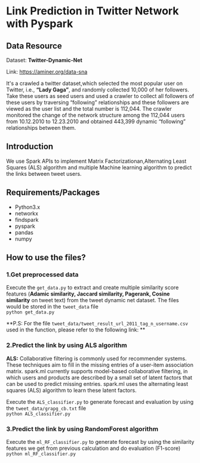 # Link Prediction in Twitter Network with Pyspark

## Data Resource
Dataset: **Twitter-Dynamic-Net**  

Link: https://aminer.org/data-sna  

It's a crawled a twitter dataset,which selected the most popular user on Twitter, i.e., **“Lady Gaga”**, and randomly collected 10,000 of her followers. 
Take these users as seed users and used a crawler to collect all followers of these users by traversing “following” relationships 
and these followers are viewed as the user list and the total number is 112,044. 
The crawler monitored the change of the network structure among the 112,044 users from 10.12.2010 to 12.23.2010 and 
obtained 443,399 dynamic “following” relationships between them.  



## Introduction
We use Spark APIs to implement Matrix Factorizationan,Alternating Least Squares (ALS) algorithm and multiple Machine learning algorithm to predict the links between tweet users. 


## Requirements/Packages
- Python3.x
- networkx
- findspark
- pyspark
- pandas
- numpy 


## How to use the files?  
### 1.Get preprocessed data 
Execute the `get_data.py` to extract and create multiple similarity score features (**Adamic similarity, Jaccard similarity, Pagerank, Cosine similarity** on tweet text) from the tweet dynamic net dataset. The files would be stored in the `tweet_data` file  
`python get_data.py`  

**P.S: For the file `tweet_data/tweet_result_url_2011_tag_n_username.csv` used in the function, please refer to the following link:  **

### 2.Predict the link by using **ALS algorithm**  
**ALS:** Collaborative filtering is commonly used for recommender systems. These techniques aim to fill in the missing entries of a user-item association matrix. spark.ml currently supports model-based collaborative filtering, in which users and products are described by a small set of latent factors that can be used to predict missing entries. spark.ml uses the alternating least squares (ALS) algorithm to learn these latent factors.   

Execute the `ALS_classifier.py` to generate forecast and evaluation by using the `tweet_data/grapg_cb.txt` file  
`python ALS_classifier.py`  

### 3.Predict the link by using **RandomForest algorithm**  
Execute the `ml_RF_classifier.py` to generate forecast by using the similarity features we get from previous calculation and do evaluation (F1-score)  
`python ml_RF_classifier.py`  


